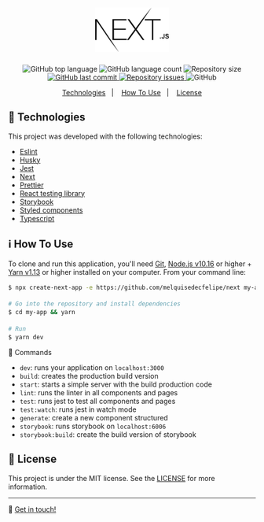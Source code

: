 <h1 align="center">
  <img alt="Next" src="./.github/logo.png" />
</h1>

<p align="center">
  <img alt="GitHub top language" src="https://img.shields.io/github/languages/top/melquisedecfelipe/next.svg">

  <img alt="GitHub language count" src="https://img.shields.io/github/languages/count/melquisedecfelipe/next.svg">

  <img alt="Repository size" src="https://img.shields.io/github/repo-size/melquisedecfelipe/next.svg">

  <a href="https://github.com/melquisedecfelipe/next/commits/master">
    <img alt="GitHub last commit" src="https://img.shields.io/github/last-commit/melquisedecfelipe/next.svg">
  </a>

  <a href="https://github.com/melquisedecfelipe/next/issues">
    <img alt="Repository issues" src="https://img.shields.io/github/issues/melquisedecfelipe/next.svg">
  </a>

  <img alt="GitHub" src="https://img.shields.io/github/license/melquisedecfelipe/next.svg">
</p>

<p align="center">
  <a href="#rocket-technologies">Technologies</a>&nbsp;&nbsp;&nbsp;|&nbsp;&nbsp;&nbsp;
  <a href="#information_source-how-to-use">How To Use</a>&nbsp;&nbsp;&nbsp;|&nbsp;&nbsp;&nbsp;
  <a href="#memo-license">License</a>
</p>

## :rocket: Technologies

This project was developed with the following technologies:

- [Eslint](https://eslint.org/)
- [Husky](https://github.com/typicode/husky)
- [Jest](https://jestjs.io/)
- [Next](https://nextjs.org/)
- [Prettier](https://prettier.io/)
- [React testing library](https://testing-library.com/docs/react-testing-library/intro)
- [Storybook](https://storybook.js.org/)
- [Styled components](https://styled-components.com/)
- [Typescript](https://www.typescriptlang.org/)

## :information_source: How To Use

To clone and run this application, you'll need [Git](https://git-scm.com), [Node.js v10.16](https://nodejs.org/) or higher + [Yarn v1.13](https://yarnpkg.com/) or higher installed on your computer. From your command line:

```bash
$ npx create-next-app -e https://github.com/melquisedecfelipe/next my-app

# Go into the repository and install dependencies
$ cd my-app && yarn

# Run
$ yarn dev
```

🔨 Commands
- `dev`: runs your application on `localhost:3000`
- `build`: creates the production build version
- `start`: starts a simple server with the build production code
- `lint`: runs the linter in all components and pages
- `test`: runs jest to test all components and pages
- `test:watch`: runs jest in watch mode
- `generate`: create a new component structured
- `storybook`: runs storybook on `localhost:6006`
- `storybook:build`: create the build version of storybook

## :memo: License

This project is under the MIT license. See the [LICENSE](https://github.com/melquisedecfelipe/next/blob/master/LICENSE) for more information.

---

:wave: [Get in touch!](https://www.linkedin.com/in/melquisedecfelipe/)
